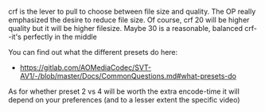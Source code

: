crf is the lever to pull to choose between file size and quality. The OP really emphasized the desire to reduce file size. Of course, crf 20 will be higher quality but it will be higher filesize. Maybe 30 is a reasonable, balanced crf--it's perfectly in the middle

You can find out what the different presets do here:

- https://gitlab.com/AOMediaCodec/SVT-AV1/-/blob/master/Docs/CommonQuestions.md#what-presets-do

As for whether preset 2 vs 4 will be worth the extra encode-time it will depend on your preferences (and to a lesser extent the specific video)
